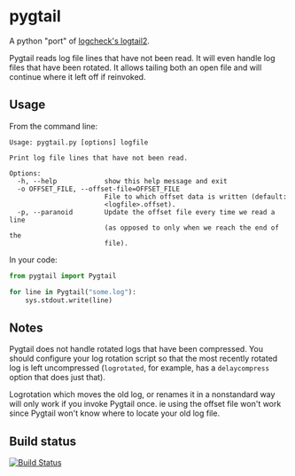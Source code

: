 pygtail
=======

A python "port" of [logcheck's logtail2](http://logcheck.org).

Pygtail reads log file lines that have not been read. It will even handle log
files that have been rotated. It allows tailing both an open file and will
continue where it left off if reinvoked.

Usage
-----

From the command line:

    Usage: pygtail.py [options] logfile

    Print log file lines that have not been read.

    Options:
      -h, --help            show this help message and exit
      -o OFFSET_FILE, --offset-file=OFFSET_FILE
                            File to which offset data is written (default:
                            <logfile>.offset).
      -p, --paranoid        Update the offset file every time we read a line 
                            (as opposed to only when we reach the end of the
                            file).

In your code:

```python
from pygtail import Pygtail

for line in Pygtail("some.log"):
    sys.stdout.write(line)
```

Notes
-----

Pygtail does not handle rotated logs that have been compressed. You should
configure your log rotation script so that the most recently rotated log is
left uncompressed (`logrotated`, for example, has a `delaycompress` option
that does just that).

Logrotation which moves the old log, or renames it in a nonstandard way will
only work if you invoke Pygtail once. ie using the offset file won't work since
Pygtail won't know where to locate your old log file.



Build status
------------

[![Build Status](https://secure.travis-ci.org/bgreenlee/pygtail.png)](http://travis-ci.org/bgreenlee/pygtail)


